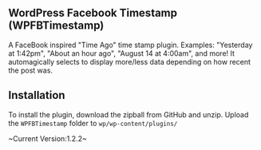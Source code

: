 ## WordPress Facebook Timestamp (WPFBTimestamp)
A FaceBook inspired "Time Ago" time stamp plugin. Examples: "Yesterday at 1:42pm", "About an hour ago", "August 14 at 4:00am", and more! It automagically selects to display more/less data depending on how recent the post was.

## Installation
To install the plugin, download the zipball from GitHub and unzip. Upload the `WPFBTimestamp` folder to `wp/wp-content/plugins/`


~Current Version:1.2.2~